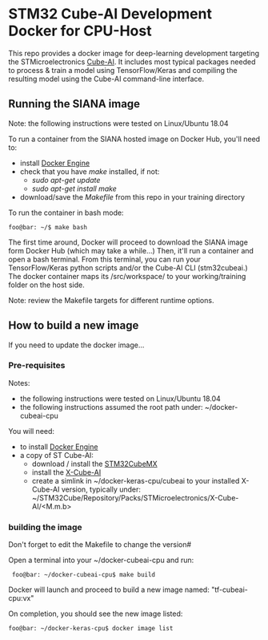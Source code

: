 # STM32 Cube-AI Development Docker for CPU-Host

This repo provides a docker image for deep-learning development targeting the STMicroelectronics [Cube-AI](https://www.st.com/en/embedded-software/x-cube-ai.html). It includes most typical packages needed to process & train a model using TensorFlow/Keras and compiling the resulting model using the Cube-AI command-line interface.

## Running the SIANA image

Note: the following instructions were tested on Linux/Ubuntu 18.04

To run a container from the SIANA hosted image on Docker Hub, you'll need to:
  * install [Docker Engine](https://docs.docker.com/engine/install/)
  * check that you have *make* installed, if not:
    * *sudo apt-get update*
    * *sudo apt-get install make*
  * download/save the *Makefile* from this repo in your training directory
  
To run the container in bash mode:
 ```console
 foo@bar: ~/$ make bash
 ```
The first time around, Docker will proceed to download the SIANA image form Docker Hub (which may take a while...) Then, it'll run a container and open a bash terminal. From this terminal, you can run your TensorFlow/Keras python scripts and/or the Cube-AI CLI (stm32cubeai.) The docker container maps its /src/workspace/ to your working/training folder on the host side.
 
Note: review the Makefile targets for different runtime options.


## How to build a new image

If you need to update the docker image...

### Pre-requisites

Notes:
  * the following instructions were tested on Linux/Ubuntu 18.04
  * the following instructions assumed the root path under: ~/docker-cubeai-cpu
 
You will need:
  * to install [Docker Engine](https://docs.docker.com/engine/install/)
  * a copy of ST Cube-AI:
    * download / install the [STM32CubeMX](https://www.st.com/en/development-tools/stm32cubemx.html)
    * install the [X-Cube-AI](https://www.st.com/content/st_com/en/products/embedded-software/mcu-mpu-embedded-software/stm32-embedded-software/stm32cube-expansion-packages/x-cube-ai.html) 
    * create a simlink in ~/docker-keras-cpu/cubeai to your installed X-Cube-AI version, typically under:  ~/STM32Cube/Repository/Packs/STMicroelectronics/X-Cube-AI/<M.m.b>

### building the image
Don't forget to edit the Makefile to change the version#

Open a terminal into your ~/docker-cubeai-cpu and run:
```console
 foo@bar: ~/docker-cubeai-cpu$ make build
```
Docker will launch and proceed to build a new image named: "tf-cubeai-cpu:vx"

On completion, you should see the new image listed: 
```console
foo@bar: ~/docker-keras-cpu$ docker image list
```


